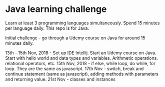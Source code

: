 # Java learning challenge

Learn at least 3 programming languages simultaneously.
Spend 15 minutes per language daily.
This repo is for Java.

Initial challenge - go through a Udemy course on Java for around 15 minutes daily.

13th - 15th Nov, 2018 - Set up IDE Intellij. Start an Udemy course on Java. Start with hello world and data types and variables. Arithmetic operations. relational operators, etc.
15th Nov, 2018 - if else, while loop, do while, for loop.  They are the same as javascript.
17th Nov - switch, break and continue statement (same as javascript), adding methods with parameters and returning value.
21st Nov - classes and instances
